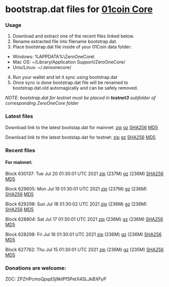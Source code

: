 # bootstrap.dat files for [01coin Core](https://01coin.io)

### Usage

1. Download and extract one of the recent files linked below.
2. Rename extracted file into filename bootstrap.dat.
3. Place bootstrap.dat file inside of your 01Coin data folder:
 - Windows: %APPDATA%\ZeroOneCore\
 - Mac OS: ~/Library/Application Support/ZeroOneCore/
 - Unix/Linux: ~/.zeroonecore/
4. Run your wallet and let it sync using bootstrap.dat
5. Once sync is done bootstrap.dat file will be renamed to bootstrap.dat.old automagically and can be safely removed.

_NOTE: bootstrap.dat for testnet must be placed in **testnet3** subfolder of corresponding ZeroOneCore folder_

### Latest files
Download link to the latest bootstap.dat for mainnet: [zip](https://files.01coin.io/mainnet/bootstrap.dat.zip) [gz](https://files.01coin.io/mainnet/bootstrap.dat.tar.gz) [SHA256](https://files.01coin.io/mainnet/sha256.txt) [MD5](https://files.01coin.io/mainnet/md5.txt)

Download link to the latest bootstap.dat for testnet: [zip](https://files.01coin.io/testnet/bootstrap.dat.zip) [gz](https://files.01coin.io/testnet/bootstrap.dat.tar.gz) [SHA256](https://files.01coin.io/testnet/sha256.txt) [MD5](https://files.01coin.io/testnet/md5.txt)

### Recent files

#### For mainnet:

Block 630137: Tue Jul 20 01:30:01 UTC 2021 [zip](https://files.01coin.io/mainnet/2021-07-20/bootstrap.dat.zip) (237M) [gz](https://files.01coin.io/mainnet/2021-07-20/bootstrap.dat.tar.gz) (236M) [SHA256](https://files.01coin.io/mainnet/2021-07-20/sha256.txt) [MD5](https://files.01coin.io/mainnet/2021-07-20/md5.txt)

Block 629605: Mon Jul 19 01:30:01 UTC 2021 [zip](https://files.01coin.io/mainnet/2021-07-19/bootstrap.dat.zip) (237M) [gz](https://files.01coin.io/mainnet/2021-07-19/bootstrap.dat.tar.gz) (236M) [SHA256](https://files.01coin.io/mainnet/2021-07-19/sha256.txt) [MD5](https://files.01coin.io/mainnet/2021-07-19/md5.txt)

Block 629298: Sun Jul 18 01:30:02 UTC 2021 [zip](https://files.01coin.io/mainnet/2021-07-18/bootstrap.dat.zip) (236M) [gz](https://files.01coin.io/mainnet/2021-07-18/bootstrap.dat.tar.gz) (236M) [SHA256](https://files.01coin.io/mainnet/2021-07-18/sha256.txt) [MD5](https://files.01coin.io/mainnet/2021-07-18/md5.txt)

Block 628804: Sat Jul 17 01:30:01 UTC 2021 [zip](https://files.01coin.io/mainnet/2021-07-17/bootstrap.dat.zip) (236M) [gz](https://files.01coin.io/mainnet/2021-07-17/bootstrap.dat.tar.gz) (236M) [SHA256](https://files.01coin.io/mainnet/2021-07-17/sha256.txt) [MD5](https://files.01coin.io/mainnet/2021-07-17/md5.txt)

Block 628298: Fri Jul 16 01:30:01 UTC 2021 [zip](https://files.01coin.io/mainnet/2021-07-16/bootstrap.dat.zip) (236M) [gz](https://files.01coin.io/mainnet/2021-07-16/bootstrap.dat.tar.gz) (236M) [SHA256](https://files.01coin.io/mainnet/2021-07-16/sha256.txt) [MD5](https://files.01coin.io/mainnet/2021-07-16/md5.txt)

Block 627762: Thu Jul 15 01:30:01 UTC 2021 [zip](https://files.01coin.io/mainnet/2021-07-15/bootstrap.dat.zip) (236M) [gz](https://files.01coin.io/mainnet/2021-07-15/bootstrap.dat.tar.gz) (235M) [SHA256](https://files.01coin.io/mainnet/2021-07-15/sha256.txt) [MD5](https://files.01coin.io/mainnet/2021-07-15/md5.txt)


### Donations are welcome:

ZOC: ZPZHPcmoQpqd3j9ktPf5PetX4SLJkBXFyP
